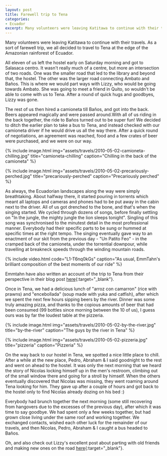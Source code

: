 ```yaml
---
layout: post
title: Farewell trip to Tena
categories:
- Ecuador
excerpt: Many volunteers were leaving Katitawa to continue with their travels. As a sort of farewell trip, we all decided to travel to Tena at the edge of the Amazonian rainforest of Ecuador.
---
```


Many volunteers were leaving Katitawa to continue with their travels. As a sort
of farewell trip, we all decided to travel to Tena at the edge of the Amazonian
rainforest of Ecuador.

All eleven of us left the hostel early on Saturday morning and got to Salasaca
centro. It wasn't really much of a centre, but more an intersection of two
roads. One was the smaller road that led to the library and beyond that, the
hostel. The other was the larger road connecting Ambato and Baños. This is where
we would part ways with Lizzy, who would be going towards Ambato. She was going
to meet a friend in Quito, so wouldn't be able to come with us to Tena. After a
round of quick hugs and goodbyes, Lizzy was gone.

The rest of us then hired a camioneta till Baños, and got into the back. Beers
appeared magically and were passed around.With all of us riding in the back
together, the ride to Baños turned out to be super fun! We decided to ditch the
earlier plan to take a bus to Tena, and instead checked with our camioneta
driver if he would drive us all the way there. After a quick round of
negotiations, an agreement was reached, food and a few crates of beer were
purchased, and we were on our way.

{% include image.html
    img="assets/travels/2010-05-02-camioneta-chilling.jpg"
    title="camioneta-chilling"
    caption="Chilling in the back of the camioneta" %}

{% include image.html
    img="assets/travels/2010-05-02-precariously-perched.jpg"
    title="precariously-perched"
    caption="Precariously perched" %}

As always, the Ecuadorian landscapes along the way were simply breathtaking.
About halfway there, it started pouring in torrents which meant all laptops and
cameras and phones had to be put away in the cabin next to the driver. All of us
got drenched to the bone, and that's when the singing started. We cycled through
dozens of songs, before finally settling on "In the jungle, the mighty jungle
the lion sleeps tonight". Singling of this song was synchronised to the minutest
detail in the most professional manner. Everybody had their specific parts to be
sung or hummed at specific times at the right tempo. The singing eventually gave
way to an enactment of our skit from the previous day - "Un Patito Feo" - in the
cramped back of the camioneta, under the torrential downpour, while travelling
at breakneck speeds through the winding mountain roads.

{% include video.html
    code="L1-T6nq0kGs"
    caption="As usual, EmmTahn's brilliant composition of the best moments of
        our ride" %}

Emmtahn have also written an account of the trip to Tena from their perspective
in their blog post
[here](http://emmtahn.wordpress.com/2010/06/03/welcome-to-the-jungle){:target="_blank"}.

Once in Tena, we had a delicious lunch of "arroz con camarron" (rice with
prawns) and "encebollada" (soup made with yuka and catfish), after which we
spent the next few hours sipping beers by the river. Dinner was some truly
amazing pizza, and thanks to the copious amounts of beer that had been consumed
(99 bottles since morning between the 10 of us), I guess ours was by far the
loudest table at the pizzeria.

{% include image.html
    img="assets/travels/2010-05-02-by-the-river.jpg"
    title="by-the-river"
    caption="The guys by the river in Tena" %}

{% include image.html
    img="assets/travels/2010-05-02-pizzeria.jpg"
    title="pizzeria"
    caption="Pizzeria" %}

On the way back to our hostel in Tena, we spotted a nice little place to chill.
After a while at the new place, Pedro, Abraham & I said goodnight to the rest
and went on ahead to the hostel. It was only the next morning that we heard the
story of Nicolas locking himself up in the men's restroom, climbing out of the
small window there and going for a stroll by himself. When the others eventually
discovered that Nicolas was missing, they went roaming around Tena looking for
him. They gave up after a couple of hours and got back to the hostel only to
find Nicolas already dozing on his bed :)

Everybody had brunch together the next morning (some still recovering from
hangovers due to the excesses of the previous day), after which it was time to
say goodbye. We had spent only a few weeks together, but had grown close living
under the same roof and working together. We exchanged contacts, wished each
other luck for the remainder of our travels, and then Nicolas, Pedro, Abraham &
I caught a bus headed to Baños.

Oh, and also check out Lizzy's excellent post about parting with old friends and
making new ones on the road
[here](http://minutesofhoney.wordpress.com/2010/05/15/today-and-today-and-today){:target="_blank"}.
